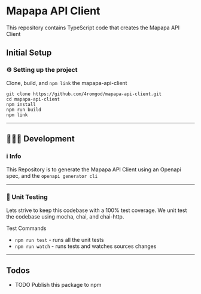 # Mapapa API Client

This repository contains TypeScript code that creates the Mapapa API Client

## Initial Setup

### ⚙️ Setting up the project

Clone, build, and `npm link` the mapapa-api-client
```
git clone https://github.com/4romgod/mapapa-api-client.git
cd mapapa-api-client
npm install
npm run build
npm link
```

---

## 👨🏽‍💻 Development

### ℹ️ Info
This Repository is to generate the Mapapa API Client using an Openapi spec, and the `openapi generator cli`

---

### 🧪 Unit Testing
Lets strive to keep this codebase with a 100% test coverage. We unit test the codebase using mocha, chai, and chai-http.

Test Commands

- `npm run test` - runs all the unit tests
- `npm run watch` - runs tests and watches sources changes
---

## Todos
- TODO Publish this package to npm
